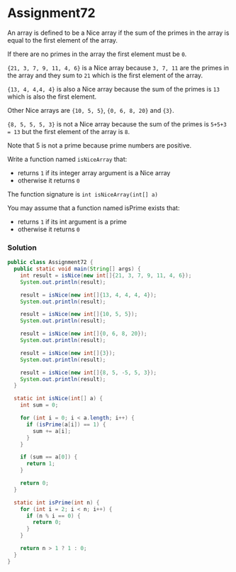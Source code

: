 # Assignment72

An array is defined to be a Nice array if the sum of the primes in the array is equal to the first element of the array.

If there are no primes in the array the first element must be `0`.

`{21, 3, 7, 9, 11, 4, 6}` is a Nice array because `3, 7, 11` are the primes in the array and they sum to `21` which is the first element of the array.

`{13, 4, 4,4, 4}` is also a Nice array because the sum of the primes is `13` which is also the first element.

Other Nice arrays are `{10, 5, 5}`, `{0, 6, 8, 20}` and `{3}`.

`{8, 5, ­5, 5, 3}` is not a Nice array because the sum of the primes is `5+5+3 = 13` but the first element of the array is `8`.

Note that ­5 is not a prime because prime numbers are positive.

Write a function named `isNiceArray` that:

* returns `1` if its integer array argument is a Nice array
* otherwise it returns `0`

The function signature is `int isNiceArray(int[] a)`

You may assume that a function named isPrime exists that:

* returns `1` if its int argument is a prime
* otherwise it returns `0`

### Solution

```java
public class Assignment72 {
  public static void main(String[] args) {
    int result = isNice(new int[]{21, 3, 7, 9, 11, 4, 6});
    System.out.println(result);

    result = isNice(new int[]{13, 4, 4, 4, 4});
    System.out.println(result);

    result = isNice(new int[]{10, 5, 5});
    System.out.println(result);

    result = isNice(new int[]{0, 6, 8, 20});
    System.out.println(result);

    result = isNice(new int[]{3});
    System.out.println(result);

    result = isNice(new int[]{8, 5, -5, 5, 3});
    System.out.println(result);
  }

  static int isNice(int[] a) {
    int sum = 0;

    for (int i = 0; i < a.length; i++) {
      if (isPrime(a[i]) == 1) {
        sum += a[i];
      }
    }

    if (sum == a[0]) {
      return 1;
    }

    return 0;
  }

  static int isPrime(int n) {
    for (int i = 2; i < n; i++) {
      if (n % i == 0) {
        return 0;
      }
    }

    return n > 1 ? 1 : 0;
  }
}
```
